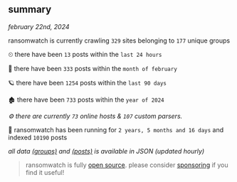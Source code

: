 
## summary
_february 22nd, 2024_

ransomwatch is currently crawling `329` sites belonging to `177` unique groups

⏲ there have been `13` posts within the `last 24 hours`

🦈 there have been `333` posts within the `month of february`

🪐 there have been `1254` posts within the `last 90 days`

🏚 there have been `733` posts within the `year of 2024`

_⚙️ there are currently `73` online hosts & `107` custom parsers._

🦕 ransomwatch has been running for `2 years, 5 months and 16 days` and indexed `10190` posts

_all data  [(groups)](http://ransomwhat.telemetry.ltd/groups) and [(posts)](http://ransomwhat.telemetry.ltd/posts) is available in JSON (updated hourly)_

> ransomwatch is fully [open source](https://github.com/joshhighet/ransomwatch#ransomwatch--). please consider [sponsoring](https://github.com/sponsors/joshhighet) if you find it useful!
